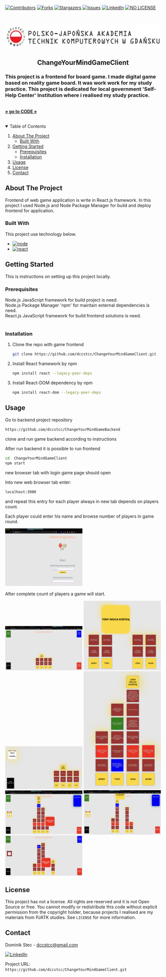 <!--
*** Thanks for checking out c. If you have a suggestion
*** that would make this better, please fork the repo and create a pull request
*** or simply open an issue with the tag "enhancement".
*** Thanks again! Now go create something AMAZING! :D
-->



<!-- PROJECT SHIELDS -->
<!--
*** I'm using markdown "reference style" links for readability.
*** Reference links are enclosed in brackets [ ] instead of parentheses ( ).
*** See the bottom of this document for the declaration of the reference variables
*** for contributors-url, forks-url, etc. This is an optional, concise syntax you may use.
*** https://www.markdownguide.org/basic-syntax/#reference-style-links
-->
[![Contributors][contributors-shield]][contributors-url]
[![Forks][forks-shield]][forks-url]
[![Stargazers][stars-shield]][stars-url]
[![Issues][issues-shield]][issues-url]
[![LinkedIn][linkedin-shield]][linkedin-url]
[![NO LICENSE][license-shield]][license-url]


<!-- PROJECT LOGO -->
<br />
<p align="center">
  <a href="https://gdansk.pja.edu.pl/pl/">
    <img src="images/logo.jpg" alt="Logo" width="540" height="80">
  </a>

  <h2 align="center">ChangeYourMindGameClient</h2>

  <p align="center">
    <h3> This project is a frontend for board game. I made digital game based on reality game board. It was work work for my study practice. This project is dedicated for local government 'Self-Help Center' Institution where i realised my study practice.  </h3>
    <br />
    <a href="https://github.com/dccstcc/ChangeYourMindGameClient"><strong>» go to CODE »</strong></a>
    <br />
    <br />
    <!-- <a href="https://github.com/othneildrew/Best-README-Template">View Demo</a>
    ·
    <a href="https://github.com/othneildrew/Best-README-Template/issues">Report Bug</a>
    ·
    <a href="https://github.com/othneildrew/Best-README-Template/issues">Request Feature</a> -->
  </p>
</p>



<!-- TABLE OF CONTENTS -->
<details open="open">
  <summary>Table of Contents</summary>
  <ol>
    <li>
      <a href="#about-the-project">About The Project</a>
      <ul>
        <li><a href="#built-with">Built With</a></li>
      </ul>
    </li>
    <li>
      <a href="#getting-started">Getting Started</a>
      <ul>
        <li><a href="#prerequisites">Prerequisites</a></li>
        <li><a href="#installation">Installation</a></li>
      </ul>
    </li>
    <li><a href="#usage">Usage</a></li>
    <!-- <li><a href="#roadmap">Roadmap</a></li>
    <li><a href="#contributing">Contributing</a></li> -->
    <li><a href="#license">License</a></li>
    <li><a href="#contact">Contact</a></li>
    <!-- <li><a href="#acknowledgements">Acknowledgements</a></li> -->
  </ol>
</details>



<!-- ABOUT THE PROJECT -->
## About The Project

<p> Frontend of web game application is write in React.js framework. In this project I used Node.js and Node Package Manager for build and deploy frontend for application. </p>

### Built With

This project use technology below.
* [![node][node-shield]][node-url]
* [![react][react-shield]][react-url]

<!-- GETTING STARTED -->
## Getting Started

This is instructions on setting up this project locally.


### Prerequisites

Node.js JavaScript framework for build project is need. <br />
Node.js Package Manager 'npm' for maintain external dependencies is need. <br />
React.js JavaScript framework for build frontend solutions is need. <br />
<br />

### Installation

1. Clone the repo with game frontend
   ```sh
   git clone https://github.com/dccstcc/ChangeYourMindGameClient.git
   ```

2. Install React framework by npm
   ```sh
   npm install react --legacy-peer-deps
   ```
   
3. Install React-DOM dependency by npm
   ```sh
   npm install react-dom --legacy-peer-deps
   ```
   

<!-- USAGE EXAMPLES -->
## Usage

Go to backend project repository
```sh
https://github.com/dccstcc/ChangeYourMindGameBackend
```
clone and run game backend according to instructions

After run backend it is possible to run frontend
```sh
cd  ChangeYourMindGameClient
npm start
```
new browser tab with login game page should open

Into new web browser tab enter:
```sh
localhost:3000
```
and repeat this entry for each player always in new tab depends on players count.

Each player could enter his name and browse number of players in game round.

<img src="images/front/login.png"  width="250" />

After complete count of players a game will start.

<img src="images/front/game_init.png"  width="250" />

<img src="images/front/game_move1.png"  width="250" />

<img src="images/front/game_cube.png"  width="250" />

<img src="images/front/game_fields.png"  width="250" />

<img src="images/front/game_perspective.png"  width="250" />

<img src="images/front/game_perspective3.png"  width="250" />

<img src="images/front/game_perspective4.png"  width="250" />



<!-- ROADMAP 
## Roadmap

See the [open issues](https://github.com/othneildrew/Best-README-Template/issues) for a list of proposed features (and known issues).

-->

<!-- CONTRIBUTING 
## Contributing

Contributions are what make the open source community such an amazing place to learn, inspire, and create. Any contributions you make are **greatly appreciated**.

1. Fork the Project
2. Create your Feature Branch (`git checkout -b feature/AmazingFeature`)
3. Commit your Changes (`git commit -m 'Add some AmazingFeature'`)
4. Push to the Branch (`git push origin feature/AmazingFeature`)
5. Open a Pull Request

-->

<!-- LICENSE -->
## License

This project has not a license. All rights are reserved and it is not Open Source or free. You cannot modify or redistribute this code without explicit permission from the copyright holder, because projects I realised are my materials from PJATK studies. See `LICENSE` for more information.



<!-- CONTACT -->
## Contact

Dominik Stec - dccstcc@gmail.com

[![LinkedIn][linkedin-shield]][linkedin-url]

Project URL: 
<br />
`https://github.com/dccstcc/ChangeYourMindGameClient.git`



<!-- ACKNOWLEDGEMENTS 
## Acknowledgements
* [GitHub Emoji Cheat Sheet](https://www.webpagefx.com/tools/emoji-cheat-sheet)
* [Img Shields](https://shields.io)
* [Choose an Open Source License](https://choosealicense.com)
* [GitHub Pages](https://pages.github.com)
* [Animate.css](https://daneden.github.io/animate.css)
* [Loaders.css](https://connoratherton.com/loaders)
* [Slick Carousel](https://kenwheeler.github.io/slick)
* [Smooth Scroll](https://github.com/cferdinandi/smooth-scroll)
* [Sticky Kit](http://leafo.net/sticky-kit)
* [JVectorMap](http://jvectormap.com)
* [Font Awesome](https://fontawesome.com)

-->



<!-- MARKDOWN LINKS & IMAGES -->
<!-- https://www.markdownguide.org/basic-syntax/#reference-style-links -->
[contributors-shield]: https://img.shields.io/github/contributors/dccstcc/TAU_PJATK_practice.svg?style=for-the-badge
[contributors-url]: https://github.com/dccstcc/ChangeYourMindGameClient/graphs/contributors
[forks-shield]: https://img.shields.io/github/forks/dccstcc/TAU_PJATK_practice.svg?style=for-the-badge
[forks-url]: https://github.com/dccstcc/ChangeYourMindGameClient/network/members
[stars-shield]: https://img.shields.io/github/stars/dccstcc/TAU_PJATK_practice.svg?style=for-the-badge
[stars-url]: https://github.com/dccstcc/ChangeYourMindGameClient/stargazers
[issues-shield]: https://img.shields.io/github/issues/dccstcc/TAU_PJATK_practice.svg?style=for-the-badge
[issues-url]: https://github.com/dccstcc/ChangeYourMindGameClient/issues
[license-shield]: https://img.shields.io/badge/License-NONE-orange
[license-url]: https://github.com/dccstcc/ChangeYourMindGameClient/blob/master/LICENSE.md
[linkedin-shield]: https://img.shields.io/badge/-LinkedIn-black.svg?style=for-the-badge&logo=linkedin&colorB=555
[linkedin-url]: https://www.linkedin.com/in/dominik-stec
[product-screenshot]: images/screenshot.png

[junit-shield]: https://img.shields.io/badge/-JUnit-green
[junit-url]: https://junit.org/junit5/
[mockito-shield]: https://img.shields.io/badge/-Mockito-red
[mockito-url]: https://site.mockito.org/
[docker-shield]: https://img.shields.io/badge/-Docker-blue
[docker-url]: https://www.docker.com/
[maven-shield]: https://img.shields.io/badge/-Maven-white
[maven-url]: https://maven.apache.org/
[cucumber-shield]: https://img.shields.io/badge/-Cucumber-green
[cucumber-url]: https://cucumber.io/
[jetty-shield]: https://img.shields.io/badge/-Jetty-red
[jetty-url]: https://www.eclipse.org/jetty/
[jmeter-shield]: https://img.shields.io/badge/-Jmeter-green
[jmeter-url]: https://jmeter.apache.org/
[selenium-shield]: https://img.shields.io/badge/-Selenium-yellow
[selenium-url]: https://www.selenium.dev/
[robotframework-shield]: https://img.shields.io/badge/-Robot-black
[robotframework-url]: https://robotframework.org/
[python-shield]: https://img.shields.io/badge/-Python-yellow
[python-url]: https://www.python.org/

[node-shield]: https://img.shields.io/badge/-Node-green
[node-url]: https://nodejs.org/en/
[express-shield]: https://img.shields.io/badge/-Express-white
[express-url]: https://expressjs.com/
[mysql-shield]: https://img.shields.io/badge/-MySQL-blue
[mysql-url]: https://www.mysql.com/
[react-shield]: https://img.shields.io/badge/-React-white
[react-url]: https://pl.reactjs.org/

[server_run]: images/server_run.png 
[client_run]: images/client_run.png
[client]: images/client.png
[jetty_run]: images/jetty_run.png
[browser]: images/browser.png
[summary]: images/summary.png



